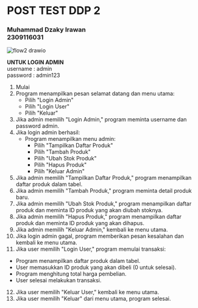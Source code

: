 
# POST TEST DDP 2

### Muhammad Dzaky Irawan <br>2309116031

![flow2 drawio](https://github.com/mdzakyirawan/posttestdaspro2/assets/144348757/cd78c6e7-76a7-4043-879a-4ed0d56fe319)


**UNTUK LOGIN ADMIN**<br>
username : admin <br>
password : admin123

1. Mulai
2. Program menampilkan pesan selamat datang dan menu utama:
    - Pilih "Login Admin"
    - Pilih "Login User"
    - Pilih "Keluar"
3. Jika admin memilih "Login Admin," program meminta username dan password admin.
4. Jika login admin berhasil:
    - Program menampilkan menu admin:
        - Pilih "Tampilkan Daftar Produk"
        - Pilih "Tambah Produk"
        - Pilih "Ubah Stok Produk"
        - Pilih "Hapus Produk"
        - Pilih "Keluar Admin"
5. Jika admin memilih "Tampilkan Daftar Produk," program menampilkan daftar produk dalam tabel.
6. Jika admin memilih "Tambah Produk," program meminta detail produk baru.
7. Jika admin memilih "Ubah Stok Produk," program menampilkan daftar produk dan meminta ID produk yang akan diubah stoknya.
8. Jika admin memilih "Hapus Produk," program menampilkan daftar produk dan meminta ID produk yang akan dihapus.
9. Jika admin memilih "Keluar Admin," kembali ke menu utama.
10. Jika login admin gagal, program memberikan pesan kesalahan dan kembali ke menu utama.
11. Jika user memilih "Login User," program memulai transaksi:

- Program menampilkan daftar produk dalam tabel.
- User memasukkan ID produk yang akan dibeli (0 untuk selesai).
- Program menghitung total harga pembelian.
- User selesai melakukan transaksi.

12. Jika user memilih "Keluar User," kembali ke menu utama.
13. Jika user memilih "Keluar" dari menu utama, program selesai.
